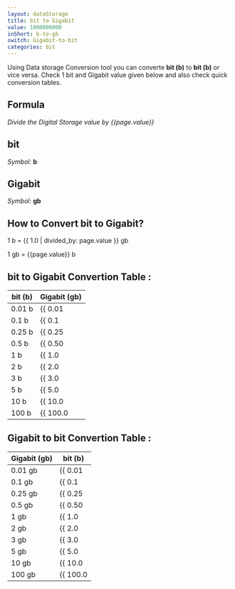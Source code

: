 ```yaml
---
layout: dataStorage
title: bit to Gigabit
value: 1000000000
inShort: b-to-gb
switch: Gigabit-to-bit
categories: bit
---
```


Using Data storage Conversion tool you can converte **bit (b)** to **bit (b)** or vice versa. Check 1 bit and Gigabit value given below and also check quick conversion tables.

## Formula
*Divide the Digital Storage value by {{page.value}}*

## bit
*Symbol:* **b**

## Gigabit
*Symbol:* **gb**

## How to Convert bit to Gigabit?

1 b = {{ 1.0 | divided_by: page.value }} gb

1 gb = {{page.value}} b


## bit to Gigabit Convertion Table :

| bit (b) | Gigabit (gb) |
| ---- | ---- |
| 0.01 b | {{ 0.01 | divided_by: page.value | round: 12 }} gb |
| 0.1 b | {{ 0.1 | divided_by: page.value | round: 12 }} gb |
| 0.25 b | {{ 0.25 | divided_by: page.value | round: 12 }} gb |
| 0.5 b | {{ 0.50 | divided_by: page.value | round: 12 }} gb |
| 1 b | {{ 1.0 | divided_by: page.value | round: 12 }} gb |
| 2 b | {{ 2.0 | divided_by: page.value | round: 12 }} gb |
| 3 b | {{ 3.0 | divided_by: page.value | round: 12 }} gb |
| 5 b | {{ 5.0 | divided_by: page.value | round: 12 }} gb |
| 10 b | {{ 10.0 | divided_by: page.value | round: 12 }} gb |
| 100 b | {{ 100.0 | divided_by: page.value | round: 12 }} gb |

## Gigabit to bit Convertion Table :

| Gigabit (gb) | bit (b) |
| ---- | ---- |
| 0.01 gb | {{ 0.01 | times: page.value | round: 12 }} b |
| 0.1 gb | {{ 0.1 | times: page.value | round: 12 }} b |
| 0.25 gb | {{ 0.25 | times: page.value | round: 12 }} b |
| 0.5 gb | {{ 0.50 | times: page.value | round: 12 }} b |
| 1 gb | {{ 1.0 | times: page.value | round: 12 }} b |
| 2 gb | {{ 2.0 | times: page.value | round: 12 }} b |
| 3 gb | {{ 3.0 | times: page.value | round: 12 }} b |
| 5 gb | {{ 5.0 | times: page.value | round: 12 }} b |
| 10 gb | {{ 10.0 | times: page.value | round: 12 }} b |
| 100 gb | {{ 100.0 | times: page.value | round: 12 }} b |


<script>
document.getElementById('selectInput')[0].selected = true
document.getElementById('selectOutput')[10].selected = true
</script>
